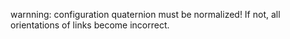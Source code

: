 warnning: configuration quaternion must be normalized! If not, all orientations of links become incorrect.
